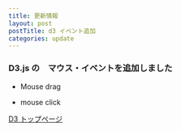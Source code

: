 ```yaml
---
title: 更新情報
layout: post
postTitle: d3 イベント追加
categories: update
---
```

### D3.js の　マウス・イベントを追加しました

+ Mouse drag

+ mouse click

[D3 トップページ]({{site.url}}/d3/)

